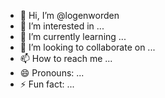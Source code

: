 - 👋 Hi, I’m @logenworden
- 👀 I’m interested in ...
- 🌱 I’m currently learning ...
- 💞️ I’m looking to collaborate on ...
- 📫 How to reach me ...
- 😄 Pronouns: ...
- ⚡ Fun fact: ...

<!---
logenworden/logenworden is a ✨ special ✨ repository because its `README.md` (this file) appears on your GitHub profile.
You can click the Preview link to take a look at your changes.
--->
